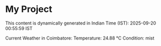 # My Project

This content is dynamically generated in Indian Time (IST): 2025-09-20 00:55:59 IST


Current Weather in Coimbatore:
Temperature: 24.88 °C
Condition: mist
